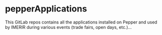 # pepperApplications

This GitLab repos contains all the applications installed on Pepper and used by IMERIR during various events (trade fairs, open days, etc.)...

